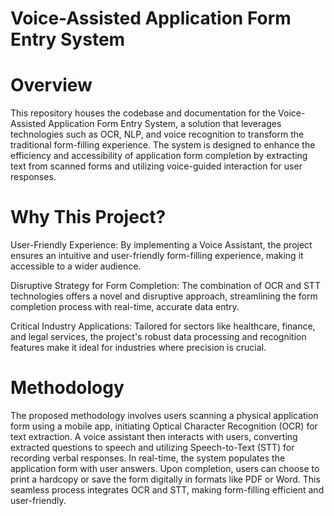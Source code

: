 # Voice-Assisted Application Form Entry System

# Overview 
This repository houses the codebase and documentation for the Voice-Assisted Application Form Entry System, a solution that leverages technologies such as OCR, NLP, and voice recognition to transform the traditional form-filling experience. The system is designed to enhance the efficiency and accessibility of application form completion by extracting text from scanned forms and utilizing voice-guided interaction for user responses.

# Why This Project?
User-Friendly Experience: By implementing a Voice Assistant, the project ensures an intuitive and user-friendly form-filling experience, making it accessible to a wider audience.

Disruptive Strategy for Form Completion: The combination of OCR and STT technologies offers a novel and disruptive approach, streamlining the form completion process with real-time, accurate data entry.

Critical Industry Applications: Tailored for sectors like healthcare, finance, and legal services, the project's robust data processing and recognition features make it ideal for industries where precision is crucial.

# Methodology
The proposed methodology involves users scanning a physical application form using a mobile app, initiating Optical Character Recognition (OCR) for text extraction. A voice assistant then interacts with users, converting extracted questions to speech and utilizing Speech-to-Text (STT) for recording verbal responses. In real-time, the system populates the application form with user answers. Upon completion, users can choose to print a hardcopy or save the form digitally in formats like PDF or Word. This seamless process integrates OCR and STT, making form-filling efficient and user-friendly.

